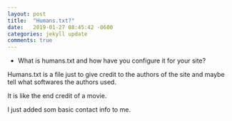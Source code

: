```yaml
---
layout: post
title:  "Humans.txt?"
date:   2019-01-27 08:45:42 -0600
categories: jekyll update
comments: true
---
```


+ What is humans.txt and how have you configure it for your site?

Humans.txt is a file just to give credit to the authors of the site and maybe tell what softwares the authors used.

It is like the end credit of a movie.

I just added som basic contact info to me.